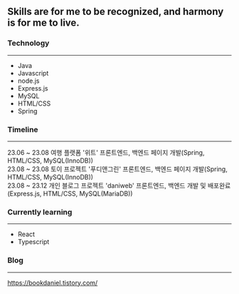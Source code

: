 ## Skills are for me to be recognized, and harmony is for me to live.
### Technology  
***
* Java
* Javascript
* node.js
* Express.js
* MySQL
* HTML/CSS
* Spring


### Timeline  
***
23.06 ~ 23.08 여행 플랫폼 '위트' 프론트엔드, 백엔드 페이지 개발(Spring, HTML/CSS, MySQL(InnoDB))  
23.08 ~ 23.08 토이 프로젝트 '푸디앤그린' 프론트엔드, 백엔드 페이지 개발(Spring, HTML/CSS, MySQL(InnoDB))  
23.08 ~ 23.12 개인 블로그 프로젝트 'daniweb' 프론트엔드, 백엔드 개발 및 배포완료(Express.js, HTML/CSS, MySQL(MariaDB))


### Currently learning  
***
* React
* Typescript


### Blog  
***
<https://bookdaniel.tistory.com/>
